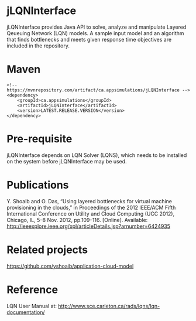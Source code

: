 jLQNInterface
=============
jLQNInterface provides Java API to solve, analyze and manipulate Layered Qeueuing Network (LQN) models. A sample input model and an algorithm that finds bottlenecks and meets given response time objectives are included in the repository. 

Maven
======
```
<!-- https://mvnrepository.com/artifact/ca.appsimulations/jLQNInterface -->
<dependency>
    <groupId>ca.appsimulations</groupId>
    <artifactId>jLQNInterface</artifactId>
    <version>LATEST.RELEASE.VERSION</version>
</dependency>
```

Pre-requisite
==============
jLQNInterface depends on LQN Solver (LQNS), which needs to be installed on the system before jLQNInterface may be used.

Publications
=========
Y. Shoaib and O. Das, “Using layered bottlenecks for virtual machine provisioning in the clouds,” in Proceedings of the 2012 IEEE/ACM Fifth International Conference on Utility and Cloud Computing (UCC 2012), Chicago, IL, 5–8 Nov. 2012, pp.109–116. [Online]. Available: 
http://ieeexplore.ieee.org/xpl/articleDetails.jsp?arnumber=6424935

Related projects
===========
https://github.com/yshoaib/application-cloud-model

Reference
=========
LQN User Manual at: http://www.sce.carleton.ca/rads/lqns/lqn-documentation/



